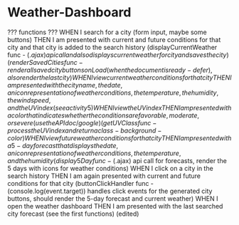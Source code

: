 # Weather-Dashboard
??? functions ???
WHEN I search for a city (form input, maybe some buttons)
THEN I am presented with current and future conditions for that city and that city is added to the search history
(displayCurrentWeather func - ($.ajax) api call and also displays current weather for city and saves the city)
(renderSavedCities func - render all saved city buttons onLoad (when the document is ready - defer), also render the last city)
WHEN I view current weather conditions for that city
THEN I am presented with the city name, the date, an icon representation of weather conditions, the temperature, the humidity, the wind speed, and the UV index (see activity 5)
WHEN I view the UV index
THEN I am presented with a color that indicates whether the conditions are favorable, moderate, or severe (use the API doc / google) 
(getUVClass func - process the UV index and return a class - background-color)
WHEN I view future weather conditions for that city
THEN I am presented with a 5-day forecast that displays the date, an icon representation of weather conditions, the temperature, and the humidity
(display5Day func - ($.ajax) api call for forecasts, render the 5 days with icons for weather conditions)
WHEN I click on a city in the search history
THEN I am again presented with current and future conditions for that city
(buttonClickHandler func - (console.log(event.target)) handles click events for the generated city buttons, should render the 5-day forecast and current weather)
WHEN I open the weather dashboard
THEN I am presented with the last searched city forecast (see the first functions) (edited) 